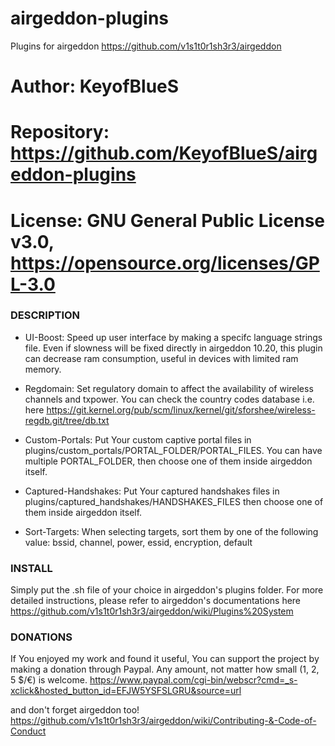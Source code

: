# airgeddon-plugins
Plugins for airgeddon https://github.com/v1s1t0r1sh3r3/airgeddon

# Author:     KeyofBlueS
# Repository: https://github.com/KeyofBlueS/airgeddon-plugins
# License:    GNU General Public License v3.0, https://opensource.org/licenses/GPL-3.0

### DESCRIPTION

- UI-Boost:
Speed up user interface by making a specifc language strings file.
Even if slowness will be fixed directly in airgeddon 10.20, this plugin can decrease ram consumption, useful in devices with limited ram memory.

- Regdomain:
Set regulatory domain to affect the availability of wireless channels and txpower.
You can check the country codes database i.e. here https://git.kernel.org/pub/scm/linux/kernel/git/sforshee/wireless-regdb.git/tree/db.txt

- Custom-Portals:
Put Your custom captive portal files in plugins/custom_portals/PORTAL_FOLDER/PORTAL_FILES.
You can have multiple PORTAL_FOLDER, then choose one of them inside airgeddon itself.

- Captured-Handshakes:
Put Your captured handshakes files in plugins/captured_handshakes/HANDSHAKES_FILES
then choose one of them inside airgeddon itself.

- Sort-Targets:
When selecting targets, sort them by one of the following value:
bssid, channel, power, essid, encryption, default

### INSTALL
Simply put the .sh file of your choice in airgeddon's plugins folder.
For more detailed instructions, please refer to airgeddon's documentations here https://github.com/v1s1t0r1sh3r3/airgeddon/wiki/Plugins%20System

### DONATIONS
If You enjoyed my work and found it useful, You can support the project by making a donation through Paypal. Any amount, not matter how small (1, 2, 5 $/€) is welcome.
https://www.paypal.com/cgi-bin/webscr?cmd=_s-xclick&hosted_button_id=EFJW5YSFSLGRU&source=url

and don't forget airgeddon too!
https://github.com/v1s1t0r1sh3r3/airgeddon/wiki/Contributing-&-Code-of-Conduct
